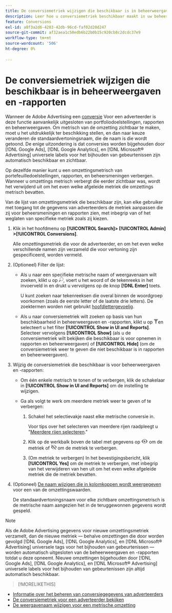 ```yaml
---
title: De conversiemetriek wijzigen die beschikbaar is in beheerweergaven en -rapporten
description: Leer hoe u conversiemetriek beschikbaar maakt in uw beheerweergaven en -rapporten.
feature: Conversions
exl-id: a8f3a2d6-4203-42db-96cd-faf02d20d247
source-git-commit: af32aea1c50edb6b22b0b15c920cb8c2dcdc37e9
workflow-type: tm+mt
source-wordcount: '506'
ht-degree: 0%

---
```


# De conversiemetriek wijzigen die beschikbaar is in beheerweergaven en -rapporten

Wanneer de Adobe Advertising een [conversie](/help/search-social-commerce/glossary.md#c-d) Voor een adverteerder is deze functie aanvankelijk uitgesloten van portfoliodoelstellingen, rapporten en beheerweergaven. Om metrisch van de omzetting zichtbaar te maken, moet u het uitdrukkelijk ter beschikking stellen, en dan naar keuze veranderen de standaardvertoningsnaam, die de naam is die wordt getoond. De enige uitzondering is dat conversies worden bijgehouden door [!DNL Google Ads], [!DNL Google Analytics], en [!DNL Microsoft® Advertising] universele labels voor het bijhouden van gebeurtenissen zijn automatisch beschikbaar en zichtbaar.

Op dezelfde manier kunt u een omzettingsmetrisch van portefeuilledoelstellingen, rapporten, en beheersmeningen verbergen. Wanneer u omzettings metrisch verbergt die eerder zichtbaar was, wordt het verwijderd uit om het even welke afgeleide metriek die omzettings metrisch bevatten.

Van de lijst van omzettingsmetriek die beschikbaar zijn, kan elke gebruiker met toegang tot de gegevens van adverteerders de metriek aanpassen die zij voor beheersmeningen en rapporten zien, met inbegrip van of het weglaten van specifieke metriek zoals zij kiezen.

1. Klik in het hoofdmenu op **[!UICONTROL Search]> [!UICONTROL Admin] >[!UICONTROL Conversions]**.

   Alle omzettingsmetriek die voor de adverteerder, en om het even welke verschillende namen zijn verzameld die voor vertoning zijn gespecificeerd, worden vermeld.

1. (Optioneel) Filter de lijst:

   * Als u naar een specifieke metrische naam of weergavenaam wilt zoeken, klikt u op ![Zoeken](/help/search-social-commerce/assets/search.png "Zoeken"), voert u het woord of de tekenreeks in het invoerveld in en drukt u vervolgens op de knop **[!DNL Enter]** toets.

     U kunt zoeken naar tekenreeksen die overal binnen de woordgroep voorkomen (zoals de eerste letter of de laatste drie letters). De zoektermen worden niet gebruikt [hoofdlettergevoelig](/help/search-social-commerce/glossary.md#c-d).

   * Als u naar conversiemetriek wilt zoeken op basis van hun beschikbaarheid in beheerweergaven en -rapporten, klikt u op ![Filter](/help/search-social-commerce/assets/filter.png "Filter")en selecteert u het filter **[!UICONTROL Show in UI and Reports]**. Selecteer vervolgens **[!UICONTROL Show]** (als u de conversiemetriek wilt bekijken die beschikbaar is voor opnemen in rapporten en beheerweergaven) of **[!UICONTROL Hide]** (om de conversiemetriek weer te geven die niet beschikbaar is in rapporten en beheerweergaven).

1. Wijzig de conversiemetriek die beschikbaar is voor beheerweergaven en -rapporten:

   * Om één enkele metrisch te tonen of te verbergen, klik de schakelaar in **[!UICONTROL Show in UI and Reports]** om de instelling te wijzigen.

   * Ga als volgt te werk om meerdere metriek weer te geven of te verbergen:

      1. Schakel het selectievakje naast elke metrische conversie in.

         Voor tips over het selecteren van meerdere rijen raadpleegt u &quot;[Meerdere rijen selecteren](/help/search-social-commerce/common-tasks/navigation-editing-selection/multiple-rows-select.md).&quot;

      1. Klik op de werkbalk boven de tabel met gegevens op ![Tonen](/help/search-social-commerce/assets/show.png "Tonen") om de metriek of ![Verbergen](/help/search-social-commerce/assets/hide.png "Verbergen") om de metriek te verbergen.

      1. (Om metriek te verbergen) In het bevestigingsbericht, klik **[!UICONTROL Yes]** om de metriek te verbergen, met inbegrip van het verwijderen van hen uit om het even welke afgeleide metriek die de metriek bevatten.

1. (Optioneel) [De naam wijzigen die in kolomkoppen wordt weergegeven](conversion-metric-edit-display-name.md) voor een van de omzettingswaarden.

   De standaardvertoningsnaam voor elke zichtbare omzettingsmetrisch is de metrische naam aangezien het in de teruggewonnen gegevens wordt gespeld.

>[!NOTE]
>
>Als de Adobe Advertising gegevens voor nieuwe omzettingsmetriek verzamelt, dan de nieuwe metriek — behalve omzettingen die door worden gevolgd [!DNL Google Ads], [!DNL Google Analytics], en [!DNL Microsoft® Advertising] universele tags voor het bijhouden van gebeurtenissen — worden automatisch uitgesloten van de beheerweergaven en -rapporten totdat u deze opneemt. Nieuwe omzettingen bijgehouden door [!DNL Google Ads], [!DNL Google Analytics], en [!DNL Microsoft® Advertising] universele labels voor het bijhouden van gebeurtenissen zijn altijd automatisch beschikbaar.

>[!MORELIKETHIS]
>
* [Informatie over het beheren van conversiegegevens van adverteerders](conversion-metric-about.md)
* [De conversiemetriek voor een adverteerder bekijken](conversion-metric-view-tracked.md)
* [De weergavenaam wijzigen voor een metrische omzetting](conversion-metric-edit-display-name.md)
